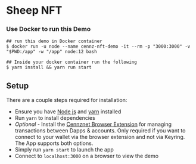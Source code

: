 # Sheep NFT
### Use Docker to run this Demo

```
## run this demo in Docker container
$ docker run -u node --name cennz-nft-demo -it --rm -p "3000:3000" -v "$PWD:/app" -w "/app" node:12 bash

## Inside your docker container run the following
$ yarn install && yarn run start

```

## Setup

There are a couple steps required for installation:

- Ensure you have [Node js](https://nodejs.org/en/) and [yarn](https://classic.yarnpkg.com/en/docs/install/#mac-stable) installed
- Run `yarn` to install dependencies
- _Optional_ - Install the [Cennznet Browser Extension](https://chrome.google.com/webstore/detail/cennznet-extension/feckpephlmdcjnpoclagmaogngeffafk?hl=en) for managing transactions between Dapps & accounts. Only required if you want to connect to your wallet via the browser extension and not via Keyring. The App supports both options.
- Simply run `yarn start` to launch the app
- Connect to `localhost:3000` on a browser to view the demo
